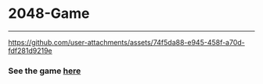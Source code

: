 # 2048-Game
---

https://github.com/user-attachments/assets/74f5da88-e945-458f-a70d-fdf281d9219e






### See the game [here](https://tsimurkurchyshyn.github.io/2048-Game/)
